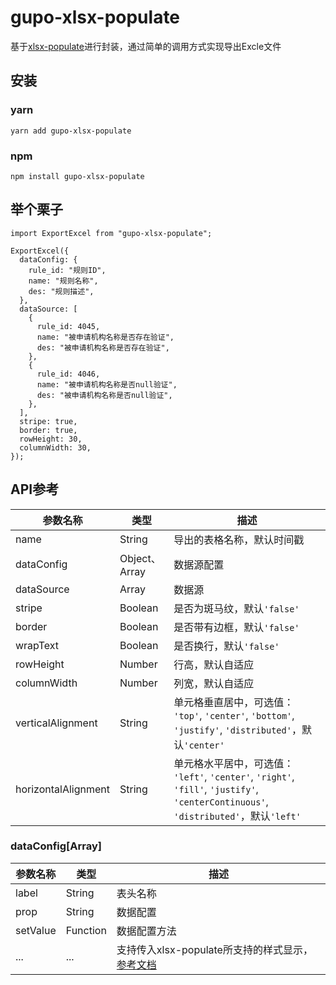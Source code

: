 # gupo-xlsx-populate

基于[xlsx-populate](https://github.com/dtjohnson/xlsx-populate)进行封装，通过简单的调用方式实现导出Excle文件

## 安装

### yarn
```
yarn add gupo-xlsx-populate
```
### npm
```
npm install gupo-xlsx-populate
```

## 举个栗子

```
import ExportExcel from "gupo-xlsx-populate";

ExportExcel({
  dataConfig: {
    rule_id: "规则ID",
    name: "规则名称",
    des: "规则描述",
  },
  dataSource: [
    {
      rule_id: 4045,
      name: "被申请机构名称是否存在验证",
      des: "被申请机构名称是否存在验证",
    },
    {
      rule_id: 4046,
      name: "被申请机构名称是否null验证",
      des: "被申请机构名称是否null验证",
    },
  ],
  stripe: true,
  border: true,
  rowHeight: 30,
  columnWidth: 30,
});
```

## API参考

| 参数名称                | 类型           | 描述                                       |
| ------------------- | ------------ | ---------------------------------------- |
| name                | String       | 导出的表格名称，默认时间戳                            |
| dataConfig          | Object、Array | 数据源配置                                    |
| dataSource          | Array        | 数据源                                      |
| stripe              | Boolean      | 是否为斑马纹，默认`'false'`                       |
| border              | Boolean      | 是否带有边框，默认`'false'`                       |
| wrapText            | Boolean      | 是否换行，默认`'false'`                         |
| rowHeight           | Number       | 行高，默认自适应                                 |
| columnWidth         | Number       | 列宽，默认自适应                                 |
| verticalAlignment   | String       | 单元格垂直居中，可选值： `'top'`, `'center'`, `'bottom'`, `'justify'`, `'distributed'`，默认`'center'` |
| horizontalAlignment | String       | 单元格水平居中，可选值： `'left'`, `'center'`, `'right'`, `'fill'`, `'justify'`, `'centerContinuous'`, `'distributed'`，默认`'left'` |

### dataConfig[Array]
| 参数名称     | 类型       | 描述                                       |
| -------- | -------- | ---------------------------------------- |
| label    | String   | 表头名称                                     |
| prop     | String   | 数据配置                                     |
| setValue | Function | 数据配置方法                                   |
| ...      | ...      | 支持传入xlsx-populate所支持的样式显示，[参考文档](https://github.com/dtjohnson/xlsx-populate/blob/master/README.md#style-reference) |
